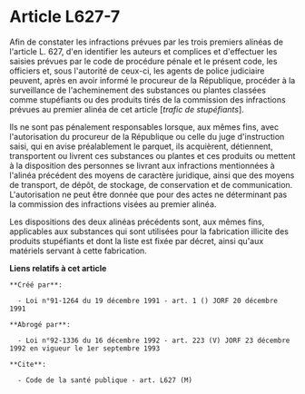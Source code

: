 # Article L627-7

Afin de constater les infractions prévues par les trois premiers alinéas de l'article L. 627, d'en identifier les auteurs et
complices et d'effectuer les saisies prévues par le code de procédure pénale et le présent code, les officiers et, sous
l'autorité de ceux-ci, les agents de police judiciaire peuvent, après en avoir informé le procureur de la République,
procéder à la surveillance de l'acheminement des substances ou plantes classées comme stupéfiants ou des produits tirés de la
commission des infractions prévues au premier alinéa de cet article [*trafic de stupéfiants*].

Ils ne sont pas pénalement responsables lorsque, aux mêmes fins, avec l'autorisation du procureur de la République ou celle
du juge d'instruction saisi, qui en avise préalablement le parquet, ils acquièrent, détiennent, transportent ou livrent ces
substances ou plantes et ces produits ou mettent à la disposition des personnes se livrant aux infractions mentionnées à
l'alinéa précédent des moyens de caractère juridique, ainsi que des moyens de transport, de dépôt, de stockage, de
conservation et de communication. L'autorisation ne peut être donnée que pour des actes ne déterminant pas la commission des
infractions visées au premier alinéa.

Les dispositions des deux alinéas précédents sont, aux mêmes fins, applicables aux substances qui sont utilisées pour la
fabrication illicite des produits stupéfiants et dont la liste est fixée par décret, ainsi qu'aux matériels servant à cette
fabrication.

**Liens relatifs à cet article**

	**Créé par**:

	  - Loi n°91-1264 du 19 décembre 1991 - art. 1 () JORF 20 décembre 1991

	**Abrogé par**:

	  - Loi n°92-1336 du 16 décembre 1992 - art. 223 (V) JORF 23 décembre 1992 en vigueur le 1er septembre 1993

	**Cite**:

	  - Code de la santé publique - art. L627 (M)
